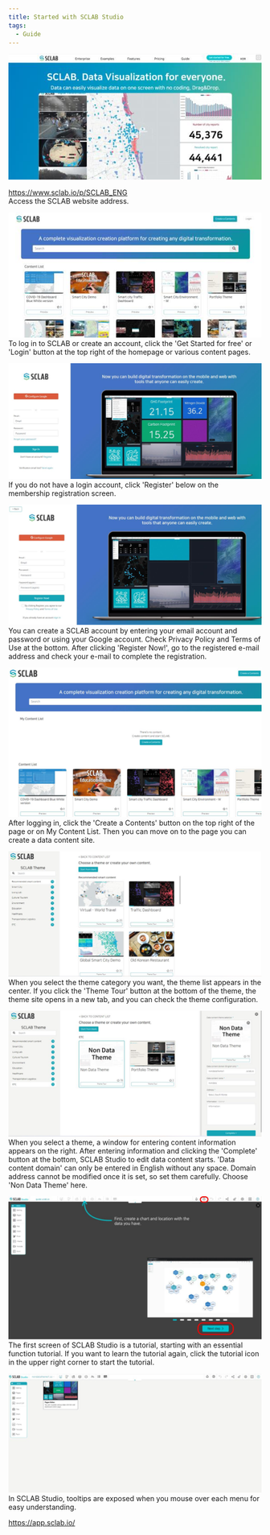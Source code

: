 ```yaml
---
title: Started with SCLAB Studio
tags:
  - Guide
---
```


![Intro](./1.jpg)

https://www.sclab.io/p/SCLAB_ENG<br/>
Access the SCLAB website address.

![Content](./2.jpg) 
To log in to SCLAB or create an account, click the 'Get Started for free' or 'Login' button at the top right of the homepage or various content pages.



![Login](./3.jpg)
If you do not have a login account, click 'Register' below on the membership registration screen.



![Join](./4.jpg)
You can create a SCLAB account by entering your email account and password or using your Google account. Check Privacy Policy and Terms of Use at the bottom. After clicking 'Register Now!', go to the registered e-mail address and check your e-mail to complete the registration.



![Content List](./5.jpg)
After logging in, click the 'Create a Contents' button on the top right of the page or on My Content List. Then you can move on to the page you can create a data content site.



![Create Content](./6.jpg)
When you select the theme category you want, the theme list appears in the center. If you click the 'Theme Tour' button at the bottom of the theme, the theme site opens in a new tab, and you can check the theme configuration.



![Create Content Info](./7.jpg)
When you select a theme, a window for entering content information appears on the right. After entering information and clicking the 'Complete' button at the bottom, SCLAB Studio to edit data content starts. 'Data content domain' can only be entered in English without any space. Domain address cannot be modified once it is set, so set them carefully. Choose 'Non Data Theme' here.



![Tutorial](./8.jpg)
The first screen of SCLAB Studio is a tutorial, starting with an essential function tutorial.
If you want to learn the tutorial again, click the tutorial icon in the upper right corner to start the tutorial.



![Start](./9.jpg)
In SCLAB Studio, tooltips are exposed when you mouse over each menu for easy understanding.

https://app.sclab.io/<br/>

